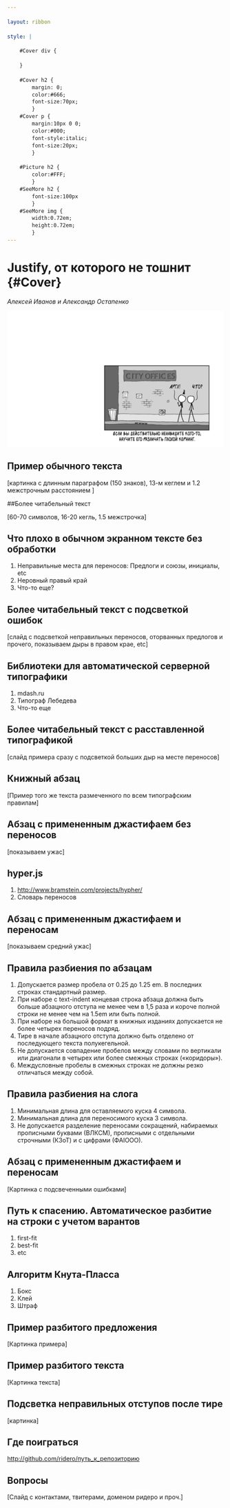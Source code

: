 ```yaml
---

layout: ribbon

style: |

    #Cover div {

    }

    #Cover h2 {
        margin: 0;
        color:#666;
        font-size:70px;
        }
    #Cover p {
        margin:10px 0 0;
        color:#000;
        font-style:italic;
        font-size:20px;
        }

    #Picture h2 {
        color:#FFF;
        }
    #SeeMore h2 {
        font-size:100px
        }
    #SeeMore img {
        width:0.72em;
        height:0.72em;
        }
---
```


# Justify, от которого не тошнит {#Cover}

*Алексей Иванов и Александр Остапенко*

![](pictures/cover.jpg)
<!-- photo by John Carey, fiftyfootshadows.net -->




## Пример обычного текста

[картинка с длинным параграфом (150 знаков), 13-м кеглем и 1.2 межстрочным расстоянием ]


##Более читабельный текст

[60-70 символов, 16-20 кегль, 1.5 межстрочка]


## Что плохо в обычном экранном тексте без обработки

1. Неправильные места для переносов: Предлоги и союзы, инициалы, etc
2. Неровный правый край
3. Что-то еще?


## Более читабельный текст с подсветкой ошибок

[слайд с подсветкой неправильных переносов, оторванных предлогов и прочего, показываем дыры в правом крае, etc]


## Библиотеки для автоматической серверной типографики

1. mdash.ru
2. Типограф Лебедева
3. Что-то еще


## Более читабельный текст с расставленной типографикой

[слайд примера сразу с подсветкой больших дыр на месте переносов]


## Книжный абзац

[Пример того же текста размеченного по всем типографским правилам]


## Абзац с примененным джастифаем без переносов

[показываем ужас]


## hyper.js

1. http://www.bramstein.com/projects/hypher/
2. Словарь переносов

## Абзац с примененным джастифаем и переносам

[показываем средний ужас]


## Правила разбиения по абзацам

1. Допускается размер пробела от 0.25 до 1.25 em. В последних строках стандартный размер.
2. При наборе с text-indent концевая строка абзаца должна быть больше абзацного отступа не менее чем в 1,5 раза и короче полной строки не менее чем на 1.5em или быть полной.
3. При наборе на большой формат в книжных изданиях допускается не более четырех переносов подряд.
4. Тире в начале абзацного отступа должно быть отделено от последующего текста полукегельной.
5. Не допускается совпадение пробелов между словами по вертикали или диагонали в четырех или более смежных строках («коридоры»).
6. Междусловные пробелы в смежных строках не должны резко отличаться между собой. 

## Правила разбиения на слога

1. Минимальная длина для оставляемого куска 4 символа.
2. Минимальная длина для переносимого куска 3 символа.
3. Не допускается разделение переносами сокращений, набираемых прописными буквами (ВЛКСМ), прописными с отдельными строчными (КЗоТ) и с цифрами (ФАIООО).

## Абзац с примененным джастифаем и переносам

[Картинка с подсвеченными ошибками]


## Путь к спасению. Автоматическое разбитие на строки с учетом варантов

1. first-fit
2. best-fit
3. etc


## Алгоритм Кнута-Пласса

1. Бокс
2. Клей
3. Штраф


## Пример разбитого предложения
[Картинка примера]


## Пример разбитого текста

[Картинка текста]


## Подсветка неправильных отступов после тире
[картинка]


## Где поиграться

http://github.com/ridero/путь_к_репозиторию


## Вопросы

[Слайд с контактами, твитерами, доменом ридеро и проч.]



